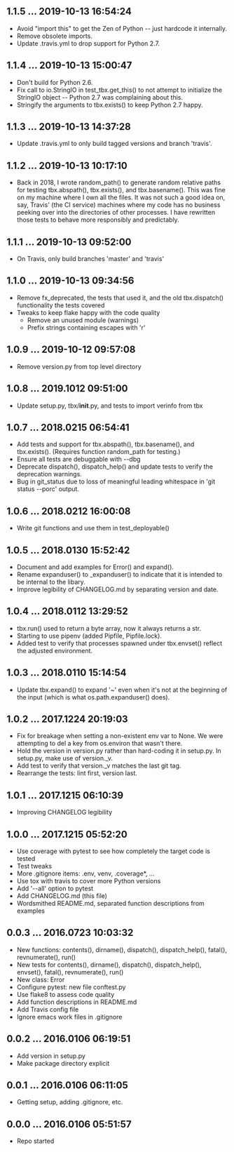 ## 1.1.5 ... 2019-10-13 16:54:24

 * Avoid "import this" to get the Zen of Python -- just hardcode it
   internally.
 * Remove obsolete imports.
 * Update .travis.yml to drop support for Python 2.7.

## 1.1.4 ... 2019-10-13 15:00:47

 * Don't build for Python 2.6.
 * Fix call to io.StringIO in test_tbx.get_this() to not attempt to
   initialize the StringIO object -- Python 2.7 was complaining about this.
 * Stringify the arguments to tbx.exists() to keep Python 2.7 happy.

## 1.1.3 ... 2019-10-13 14:37:28

 * Update .travis.yml to only build tagged versions and branch 'travis'.

## 1.1.2 ... 2019-10-13 10:17:10

 * Back in 2018, I wrote random_path() to generate random relative paths
   for testing tbx.abspath(), tbx.exists(), and tbx.basename(). This was
   fine on my machine where I own all the files. It was not such a good
   idea on, say, Travis' (the CI service) machines where my code has no
   business peeking over into the directories of other processes. I have
   rewritten those tests to behave more responsibly and predictably.

## 1.1.1 ... 2019-10-13 09:52:00

 * On Travis, only build branches 'master' and 'travis'

## 1.1.0 ... 2019-10-13 09:34:56

 * Remove fx_deprecated, the tests that used it, and the old tbx.dispatch()
   functionality the tests covered
 * Tweaks to keep flake happy with the code quality
    * Remove an unused module (warnings)
    * Prefix strings containing escapes with 'r'

## 1.0.9 ... 2019-10-12 09:57:08

 * Remove version.py from top level directory

## 1.0.8 ... 2019.1012 09:51:00

 * Update setup.py, tbx/__init__.py, and tests to import verinfo from tbx

## 1.0.7 ... 2018.0215 06:54:41

 * Add tests and support for tbx.abspath(), tbx.basename(), and
   tbx.exists(). (Requires function random_path for testing.)
 * Ensure all tests are debuggable with --dbg
 * Deprecate dispatch(), dispatch_help() and update tests to verify the
   deprecation warnings.
 * Bug in git_status due to loss of meaningful leading whitespace in 'git
   status --porc' output.

## 1.0.6 ... 2018.0212 16:00:08

 * Write git functions and use them in test_deployable()

## 1.0.5 ... 2018.0130 15:52:42

 * Document and add examples for Error() and expand().
 * Rename expanduser() to _expanduser() to indicate that it is intended to
   be internal to the libary.
 * Improve legibility of CHANGELOG.md by separating version and date.

## 1.0.4 ... 2018.0112 13:29:52

 * tbx.run() used to return a byte array, now it always returns a str.
 * Starting to use pipenv (added Pipfile, Pipfile.lock).
 * Added test to verify that processes spawned under tbx.envset() reflect
   the adjusted environment.

## 1.0.3 ... 2018.0110 15:14:54

 - Update tbx.expand() to expand '~' even when it's not at the beginning of
   the input (which is what os.path.expanduser() does).

## 1.0.2 ... 2017.1224 20:19:03

 - Fix for breakage when setting a non-existent env var to None. We were
   attempting to del a key from os.environ that wasn't there.
 - Hold the version in version.py rather than hard-coding it in
   setup.py. In setup.py, make use of version._v.
 - Add test to verify that version._v matches the last git tag.
 - Rearrange the tests: lint first, version last.

## 1.0.1 ... 2017.1215 06:10:39

 * Improving CHANGELOG legibility

## 1.0.0 ... 2017.1215 05:52:20

 * Use coverage with pytest to see how completely the target code is
   tested
 * Test tweaks
 * More .gitignore items: .env, venv, .coverage*, ...
 * Use tox with travis to cover more Python versions
 * Add '--all' option to pytest
 * Add CHANGELOG.md (this file)
 * Wordsmithed README.md, separated function descriptions from examples

## 0.0.3 ... 2016.0723 10:03:32

 * New functions: contents(), dirname(), dispatch(), dispatch_help(),
   fatal(), revnumerate(), run()
 * New tests for contents(), dirname(), dispatch(), dispatch_help(),
   envset(), fatal(), revnumerate(), run()
 * New class: Error
 * Configure pytest: new file conftest.py
 * Use flake8 to assess code quality
 * Add function descriptions in README.md
 * Add Travis config file
 * Ignore emacs work files in .gitignore

## 0.0.2 ... 2016.0106 06:19:51

 * Add version in setup.py
 * Make package directory explicit

## 0.0.1 ... 2016.0106 06:11:05

 * Getting setup, adding .gitignore, etc.

## 0.0.0 ... 2016.0106 05:51:57

 * Repo started
